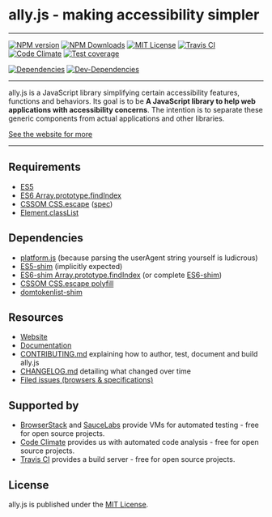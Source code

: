 # ally.js - making accessibility simpler

---

[![NPM version][npm-image]][npm-url]
[![NPM Downloads][downloads-image]][downloads-url]
[![MIT License][license-image]][license-url]
[![Travis CI][build-image]][build-url]
[![Code Climate][climate-image]][climate-url]
[![Test coverage][coverage-image]][coverage-url]

[![Dependencies][dependencies-image]][dependencies-url]
[![Dev-Dependencies][dev-dependencies-image]][dev-dependencies-url]

---

ally.js is a JavaScript library simplifying certain accessibility features, functions and behaviors. Its goal is to be **A JavaScript library to help web applications with accessibility concerns**. The intention is to separate these generic components from actual applications and other libraries.

[See the website for more](https://allyjs.io)

---

## Requirements

* [ES5](http://kangax.github.io/compat-table/es5/)
* [ES6 Array.prototype.findIndex](https://developer.mozilla.org/en-US/docs/Web/JavaScript/Reference/Global_Objects/Array/findIndex)
* [CSSOM CSS.escape](https://developer.mozilla.org/en-US/docs/Web/API/CSS.escape) ([spec](http://dev.w3.org/csswg/cssom/#the-css.escape%28%29-method))
* [Element.classList](https://developer.mozilla.org/en/docs/Web/API/Element/classList)


## Dependencies

* [platform.js](https://github.com/bestiejs/platform.js) (because parsing the userAgent string yourself is ludicrous)
* [ES5-shim](https://github.com/es-shims/es5-shim) (implicitly expected)
* [ES6-shim Array.prototype.findIndex](https://github.com/paulmillr/Array.prototype.findIndex) (or complete [ES6-shim](https://github.com/paulmillr/es6-shim))
* [CSSOM CSS.escape polyfill](https://github.com/mathiasbynens/CSS.escape)
* [domtokenlist-shim](https://github.com/jwilsson/domtokenlist)


## Resources

* [Website](http://allyjs.io/)
* [Documentation](docs/README.md)
* [CONTRIBUTING.md](CONTRIBUTING.md) explaining how to author, test, document and build ally.js
* [CHANGELOG.md](CHANGELOG.md) detailing what changed over time
* [Filed issues (browsers & specifications)](issues.md)


## Supported by

* [BrowserStack](http://browserstack.com) and [SauceLabs](http://saucelabs.com/) provide VMs for automated testing - free for open source projects.
* [Code Climate](https://codeclimate.com/oss) provides us with automated code analysis - free for open source projects.
* [Travis CI](https://travis-ci.org/medialize/ally.js) provides a build server - free for open source projects.


## License

ally.js is published under the [MIT License](http://opensource.org/licenses/mit-license).


[npm-image]: https://img.shields.io/npm/v/ally.js.svg
[npm-url]: https://www.npmjs.com/package/ally.js
[downloads-image]: https://img.shields.io/npm/dm/ally.js.svg
[downloads-url]: https://www.npmjs.com/package/ally.js
[license-image]: https://img.shields.io/npm/l/ally.js.svg
[license-url]: https://github.com/medialize/ally.js/blob/master/LICENSE.txt
[build-image]: https://img.shields.io/travis/medialize/ally.js/master.svg
[build-url]: https://travis-ci.org/medialize/ally.js
[climate-image]: https://img.shields.io/codeclimate/github/medialize/ally.js.svg
[climate-url]: https://codeclimate.com/github/medialize/ally.js
[coverage-image]: https://img.shields.io/codeclimate/coverage/github/medialize/ally.js.svg
[coverage-url]: https://codeclimate.com/github/medialize/ally.js/coverage
[dependencies-image]: https://img.shields.io/david/medialize/ally.js.svg
[dependencies-url]: https://www.npmjs.com/package/ally.js
[dev-dependencies-image]: https://img.shields.io/david/dev/medialize/ally.js.svg
[dev-dependencies-url]: https://www.npmjs.com/package/ally.js
